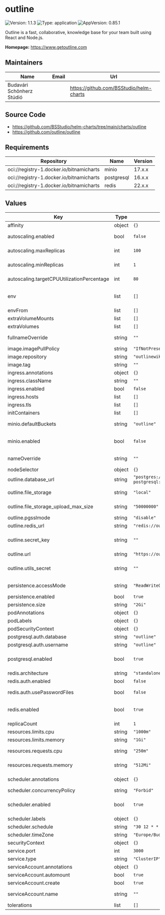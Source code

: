 # outline

![Version: 1.1.3](https://img.shields.io/badge/Version-1.1.3-informational?style=flat-square) ![Type: application](https://img.shields.io/badge/Type-application-informational?style=flat-square) ![AppVersion: 0.85.1](https://img.shields.io/badge/AppVersion-0.85.1-informational?style=flat-square)

Outline is a fast, collaborative, knowledge base for your team built using React and Node.js.

**Homepage:** <https://www.getoutline.com>

## Maintainers

| Name | Email | Url |
| ---- | ------ | --- |
| Budavári Schönherz Stúdió |  | <https://github.com/BSStudio/helm-charts> |

## Source Code

* <https://github.com/BSStudio/helm-charts/tree/main/charts/outline>
* <https://github.com/outline/outline>

## Requirements

| Repository | Name | Version |
|------------|------|---------|
| oci://registry-1.docker.io/bitnamicharts | minio | 17.x.x |
| oci://registry-1.docker.io/bitnamicharts | postgresql | 16.x.x |
| oci://registry-1.docker.io/bitnamicharts | redis | 22.x.x |

## Values

| Key | Type | Default | Description |
|-----|------|---------|-------------|
| affinity | object | `{}` | Affinity for the deployment |
| autoscaling.enabled | bool | `false` | Controls whether autoscaling is enabled or disabled for the application |
| autoscaling.maxReplicas | int | `100` | Sets the maximum number of application instances (replicas) that can be scaled up to during high demand |
| autoscaling.minReplicas | int | `1` | Defines the minimum number of application instances (replicas) to maintain, even during low demand |
| autoscaling.targetCPUUtilizationPercentage | int | `80` | Specifies the CPU utilization threshold at which autoscaling will be triggered to adjust the number of replicas |
| env | list | `[]` | Environment variables to pass to the deployment See configuration options at <https://github.com/outline/outline/blob/main/.env.sample> |
| envFrom | list | `[]` | envFrom to pass to the deployment |
| extraVolumeMounts | list | `[]` | Additional volume mounts for the containers |
| extraVolumes | list | `[]` | Additional volumes to mount to the deployment |
| fullnameOverride | string | `""` | String to fully override `"outline.fullname"`. Prefer using global.fullnameOverride if possible |
| image.imagePullPolicy | string | `"IfNotPresent"` | The logic of image pulling |
| image.repository | string | `"outlinewiki/outline"` | The Docker repository to pull the image from |
| image.tag | string | `""` | Overrides the image tag whose default is the chart appVersion |
| ingress.annotations | object | `{}` | Additional ingress annotations |
| ingress.className | string | `""` | Defines which ingress controller will implement the resource |
| ingress.enabled | bool | `false` | Enable an ingress resource |
| ingress.hosts | list | `[]` | List of ingress hosts |
| ingress.tls | list | `[]` | Ingress TLS configuration |
| initContainers | list | `[]` | Init containers to add to the deployment |
| minio.defaultBuckets | string | `"outline"` | Comma, semi-colon or space separated list of buckets to create at initialization |
| minio.enabled | bool | `false` | Enable the Bitnami MinIO® chart. Refer to <https://github.com/bitnami/charts/blob/main/bitnami/minio> for possible values. |
| nameOverride | string | `""` | Provide a name in place of `outline`. Prefer using global.nameOverride if possible |
| nodeSelector | object | `{}` | NodeSelector for the deployment |
| outline.database_url | string | `"postgres://outline:secretPassword@outline-postgresql:5432/outline"` | Connection string to access the database |
| outline.file_storage | string | `"local"` | Specify what storage system to use. Possible value is one of "s3" or "local". |
| outline.file_storage_upload_max_size | string | `"50000000"` | Maximum allowed byte size for the uploaded attachment. Make sure to define it as a string. |
| outline.pgsslmode | string | `"disable"` | Disable SSL for connecting to PostgreSQL |
| outline.redis_url | string | `"redis://outline-redis-master:6379"` | Connection string to access Redis |
| outline.secret_key | string | `""` | Generate a hex-encoded 32-byte random key. You should use `openssl rand -hex 32` in your terminal to generate a random value. |
| outline.url | string | `"https://outline.example.com"` | URL should point to the fully qualified, publicly accessible URL. |
| outline.utils_secret | string | `""` | Generate a unique random key. The format is not important but you could still use `openssl rand -hex 32` in your terminal to produce this. |
| persistence.accessMode | string | `"ReadWriteOnce"` | Specifies the level of access to the persistent storage (e.g., read-write, read-only) |
| persistence.enabled | bool | `true` | Determines whether persistent storage is enabled or not |
| persistence.size | string | `"2Gi"` | Defines the amount of storage allocated for persistence |
| podAnnotations | object | `{}` | Optional additional annotations to add to the pods |
| podLabels | object | `{}` | Optional additional labels to add to the pods |
| podSecurityContext | object | `{}` |  |
| postgresql.auth.database | string | `"outline"` | Name for a custom database to create |
| postgresql.auth.username | string | `"outline"` | Name for a custom user to create |
| postgresql.enabled | bool | `true` | Enable the Bitnami PostgreSQL chart. Refer to <https://github.com/bitnami/charts/blob/main/bitnami/postgresql> for possible values. |
| redis.architecture | string | `"standalone"` | Redis® architecture. Allowed values: standalone or replication |
| redis.auth.enabled | bool | `false` | Enable password authentication |
| redis.auth.usePasswordFiles | bool | `false` | Workaround until behaviour introduced by <https://github.com/bitnami/charts/pull/32117> is changed |
| redis.enabled | bool | `true` | Enable the Bitnami Redis® chart. Refer to <https://github.com/bitnami/charts/blob/main/bitnami/redis> for possible values. |
| replicaCount | int | `1` | The number of replicas to deploy |
| resources.limits.cpu | string | `"1000m"` | The maximum amount of CPU the container can use |
| resources.limits.memory | string | `"1Gi"` | The maximum amount of memory the container can use |
| resources.requests.cpu | string | `"250m"` | Specifies the minimum amount of CPU that will be allocated to the container |
| resources.requests.memory | string | `"512Mi"` | Specifies the minimum amount of memory that will be allocated to the container |
| scheduler.annotations | object | `{}` | Optional additional annotations to add to the CronJob runner pod |
| scheduler.concurrencyPolicy | string | `"Forbid"` | Concurrency policy for the CronJob |
| scheduler.enabled | bool | `true` | Create a CronJob to run Outline's scheduled jobs. Refer to <https://docs.getoutline.com/s/hosting/doc/scheduled-jobs-RhZzCt770H> for more information. |
| scheduler.labels | object | `{}` | Optional additional labels to add to the CronJob runner pod |
| scheduler.schedule | string | `"30 12 * * *"` | Schedule to use for the CronJob |
| scheduler.timeZone | string | `"Europe/Budapest"` | Timezone for interpreting the cron schedule |
| securityContext | object | `{}` | Run containers as a specific securityContext |
| service.port | int | `3000` | Port number for web traffic |
| service.type | string | `"ClusterIP"` | Kubernetes service type for web traffic |
| serviceAccount.annotations | object | `{}` | Annotations to add to the service account |
| serviceAccount.automount | bool | `true` | Automatically mount a ServiceAccount's API credentials? |
| serviceAccount.create | bool | `true` | Specifies whether a service account should be created |
| serviceAccount.name | string | `""` | The name of the service account to use. If not set and create is true, a name is generated using the fullname template. |
| tolerations | list | `[]` | Tolerations for the deployment |
